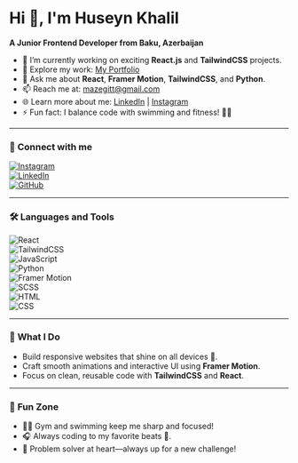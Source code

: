 # Hi 👋, I'm Huseyn Khalil  

**A Junior Frontend Developer from Baku, Azerbaijan**  

- 🔧 I’m currently working on exciting **React.js** and **TailwindCSS** projects.  
- 📂 Explore my work: [My Portfolio](https://mazeportfolio.netlify.app/)  
- 💬 Ask me about **React**, **Framer Motion**, **TailwindCSS**, and **Python**.  
- 📫 Reach me at: [mazegitt@gmail.com](mailto:mazegitt@gmail.com)  
- 🌐 Learn more about me: [LinkedIn](https://www.linkedin.com/in/huseyn-xalil-7022262bb/) | [Instagram](https://www.instagram.com/xelil_ovw/)  
- ⚡ Fun fact: I balance code with swimming and fitness! 🏊‍♂️  

---

### 🔗 **Connect with me**  
[![Instagram](https://img.shields.io/badge/Instagram-%23E4405F.svg?&style=for-the-badge&logo=instagram&logoColor=white)](https://www.instagram.com/xelil_ovw/)  
[![LinkedIn](https://img.shields.io/badge/LinkedIn-%230077B5.svg?&style=for-the-badge&logo=linkedin&logoColor=white)](https://www.linkedin.com/in/huseyn-xalil-7022262bb/)  
[![GitHub](https://img.shields.io/badge/GitHub-%2312100E.svg?&style=for-the-badge&logo=github&logoColor=white)](https://github.com/mazegit1)  

---

### 🛠️ **Languages and Tools**  
![React](https://img.shields.io/badge/React-%2361DAFB.svg?&style=for-the-badge&logo=react&logoColor=black)  
![TailwindCSS](https://img.shields.io/badge/TailwindCSS-%2338B2AC.svg?&style=for-the-badge&logo=tailwind-css&logoColor=white)  
![JavaScript](https://img.shields.io/badge/JavaScript-%23F7DF1E.svg?&style=for-the-badge&logo=javascript&logoColor=black)  
![Python](https://img.shields.io/badge/Python-%233776AB.svg?&style=for-the-badge&logo=python&logoColor=white)  
![Framer Motion](https://img.shields.io/badge/Framer%20Motion-%23E8E8E8.svg?&style=for-the-badge&logo=framer&logoColor=black)  
![SCSS](https://img.shields.io/badge/SCSS-%23CC6699.svg?&style=for-the-badge&logo=sass&logoColor=white)  
![HTML](https://img.shields.io/badge/HTML-%23E34F26.svg?&style=for-the-badge&logo=html5&logoColor=white)  
![CSS](https://img.shields.io/badge/CSS-%231572B6.svg?&style=for-the-badge&logo=css3&logoColor=white)  

---

### 🚀 **What I Do**  
- Build responsive websites that shine on all devices 🌟.  
- Craft smooth animations and interactive UI using **Framer Motion**.  
- Focus on clean, reusable code with **TailwindCSS** and **React**.  

---

### 🌟 **Fun Zone**  
- 🏋️‍♂️ Gym and swimming keep me sharp and focused!  
- 🎧 Always coding to my favorite beats 🎵.  
- 🧩 Problem solver at heart—always up for a new challenge!  

